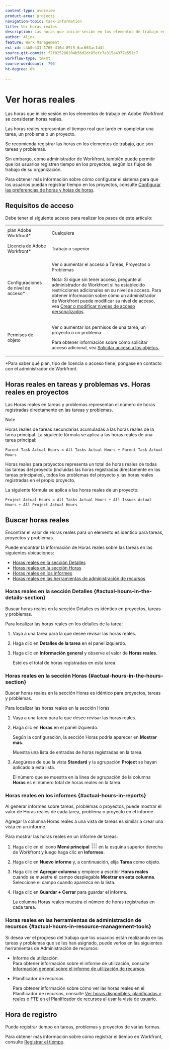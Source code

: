 ```yaml
---
content-type: overview
product-area: projects
navigation-topic: task-information
title: Ver horas reales
description: Las horas que inicie sesión en los elementos de trabajo en Adobe Workfront se consideran horas reales.
author: Alina
feature: Work Management
exl-id: c4b0e431-1765-416d-89f5-6ac663ac1d4f
source-git-commit: f2f825280204b56d2dc85efc7a315a4377e551c7
workflow-type: tm+mt
source-wordcount: '796'
ht-degree: 0%

---
```


# Ver horas reales

Las horas que inicie sesión en los elementos de trabajo en Adobe Workfront se consideran horas reales.

Las horas reales representan el tiempo real que tardó en completar una tarea, un problema o un proyecto.

Se recomienda registrar las horas en los elementos de trabajo, que son tareas y problemas.

Sin embargo, como administrador de Workfront, también puede permitir que los usuarios registren tiempo en los proyectos, según los flujos de trabajo de su organización.

Para obtener más información sobre cómo configurar el sistema para que los usuarios puedan registrar tiempo en los proyectos, consulte [Configurar las preferencias de horas y hojas de horas](../../../administration-and-setup/set-up-workfront/configure-timesheets-schedules/timesheet-and-hour-preferences.md).

## Requisitos de acceso

Debe tener el siguiente acceso para realizar los pasos de este artículo:

<table style="table-layout:auto"> 
 <col> 
 <col> 
 <tbody> 
  <tr> 
   <td role="rowheader">plan Adobe Workfront*</td> 
   <td> <p>Cualquiera</p> </td> 
  </tr> 
  <tr> 
   <td role="rowheader">Licencia de Adobe Workfront*</td> 
   <td> <p>Trabajo o superior</p> </td> 
  </tr> 
  <tr> 
   <td role="rowheader">Configuraciones de nivel de acceso*</td> 
   <td> <p>Ver o aumentar el acceso a Tareas, Proyectos o Problemas</p> <p>Nota: Si sigue sin tener acceso, pregunte al administrador de Workfront si ha establecido restricciones adicionales en su nivel de acceso. Para obtener información sobre cómo un administrador de Workfront puede modificar su nivel de acceso, vea <a href="../../../administration-and-setup/add-users/configure-and-grant-access/create-modify-access-levels.md" class="MCXref xref">Crear o modificar niveles de acceso personalizados</a>.</p> </td> 
  </tr> 
  <tr> 
   <td role="rowheader">Permisos de objeto</td> 
   <td> <p>Ver o aumentar los permisos de una tarea, un proyecto o un problema</p> <p>Para obtener información sobre cómo solicitar acceso adicional, vea <a href="../../../workfront-basics/grant-and-request-access-to-objects/request-access.md" class="MCXref xref">Solicitar acceso a los objetos </a>.</p> </td> 
  </tr> 
 </tbody> 
</table>

&#42;Para saber qué plan, tipo de licencia o acceso tiene, póngase en contacto con el administrador de Workfront.

## Horas reales en tareas y problemas vs. Horas reales en proyectos

Las Horas reales en tareas y problemas representan el número de horas registradas directamente en las tareas y problemas.

>[!NOTE]
>
>Horas reales de tareas secundarias acumuladas a las horas reales de la tarea principal. La siguiente fórmula se aplica a las horas reales de una tarea principal:

```
Parent Task Actual Hours = All Tasks Actual Hours + Parent Task Actual Hours
```

Horas reales para proyectos representa un total de horas reales de todas las tareas del proyecto (incluidas las horas registradas directamente en las tareas principales), todos los problemas del proyecto y las horas reales registradas en el propio proyecto.

La siguiente fórmula se aplica a las horas reales de un proyecto:

```
Project Actual Hours = All Tasks Actual Hours + All Issues Actual Hours + All Project Actual Hours
```

## Buscar horas reales

Encontrar el valor de Horas reales para un elemento es idéntico para tareas, proyectos y problemas.

Puede encontrar la información de Horas reales sobre las tareas en las siguientes ubicaciones:

* [Horas reales en la sección Detalles](#actual-hours-in-the-details-section)
* [Horas reales en la sección Horas](#actual-hours-in-the-hours-section)
* [Horas reales en los informes](#actual-hours-in-reports)
* [Horas reales en las herramientas de administración de recursos](#actual-hours-in-resource-management-tools)

### Horas reales en la sección Detalles {#actual-hours-in-the-details-section}

Buscar horas reales en la sección Detalles es idéntico en proyectos, tareas y problemas.

Para localizar las horas reales en los detalles de la tarea:

1. Vaya a una tarea para la que desee revisar las horas reales.
1. Haga clic en **Detalles de la tarea** en el panel izquierdo.
1. Haga clic en **Información general** y observe el valor de **Horas reales**.

   Este es el total de horas registradas en esta tarea.

### Horas reales en la sección Horas {#actual-hours-in-the-hours-section}

Buscar horas reales en la sección Horas es idéntico para proyectos, tareas y problemas.

Para localizar las horas reales en la sección Horas

1. Vaya a una tarea para la que desee revisar las horas reales.
1. Haga clic en **Horas** en el panel izquierdo.

   Según la configuración, la sección Horas podría aparecer en **Mostrar más**.

   Muestra una lista de entradas de horas registradas en la tarea.

1. Asegúrese de que la vista **Standard** y la agrupación **Project** se hayan aplicado a esta lista.

   El número que se muestra en la línea de agrupación de la columna **Horas** es el número total de horas reales en la tarea.

### Horas reales en los informes {#actual-hours-in-reports}

Al generar informes sobre tareas, problemas o proyectos, puede mostrar el valor de Horas reales de cada tarea, problema o proyecto en el informe.

Agregar la columna Horas reales a una vista de tareas es similar a crear una vista en un informe.

Para mostrar las horas reales en un informe de tareas:

1. Haga clic en el icono **Menú principal** ![](assets/main-menu-icon.png) en la esquina superior derecha de Workfront y luego haga clic en **Informes**.
1. Haga clic en **Nuevo informe** y, a continuación, elija **Tarea** como objeto.

1. Haga clic en **Agregar columna** y empiece a escribir **Horas reales** cuando se muestre el campo desplegable **Mostrar en esta columna**. Seleccione el campo cuando aparezca en la lista.

1. Haga clic en **Guardar + Cerrar** para guardar el informe.

   La columna Horas reales muestra el número de horas registradas en cada tarea.

### Horas reales en las herramientas de administración de recursos {#actual-hours-in-resource-management-tools}

Si desea ver el progreso del trabajo que los usuarios están realizando en las tareas y problemas que se les han asignado, puede verlos en las siguientes herramientas de Administración de recursos:

* Informe de utilización.\
  Para obtener información sobre el informe de utilización, consulte [Información general sobre el informe de utilización de recursos](../../../reports-and-dashboards/reports/using-built-in-reports/resource-utilization-report.md).

* Planificador de recursos.

  Para obtener información sobre cómo ver las horas reales en el Planificador de recursos, consulte [Ver horas disponibles, planificadas y reales o FTE en el Planificador de recursos al usar la vista de usuario](../../../resource-mgmt/resource-planning/view-hours-fte-user-view-resource-planner.md).

## Hora de registro

Puede registrar tiempo en tareas, problemas y proyectos de varias formas.

Para obtener más información sobre cómo registrar el tiempo en Workfront, consulte [Registrar el tiempo](../../../timesheets/create-and-manage-timesheets/log-time.md).
